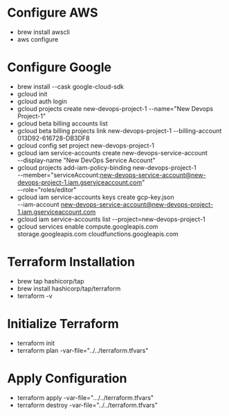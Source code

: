 
# Configure AWS
- brew install awscli
- aws configure

# Configure Google
- brew install --cask google-cloud-sdk
- gcloud init
- gcloud auth login
- gcloud projects create new-devops-project-1 --name="New Devops Project-1"
- gcloud beta billing accounts list
- gcloud beta billing projects link new-devops-project-1 --billing-account 013D92-616728-DB3DF8
- gcloud config set project new-devops-project-1
- gcloud iam service-accounts create new-devops-service-account \
  --display-name "New DevOps Service Account"
- gcloud projects add-iam-policy-binding new-devops-project-1 \
  --member="serviceAccount:new-devops-service-account@new-devops-project-1.iam.gserviceaccount.com" \
  --role="roles/editor"
- gcloud iam service-accounts keys create gcp-key.json \
  --iam-account new-devops-service-account@new-devops-project-1.iam.gserviceaccount.com
- gcloud iam service-accounts list --project=new-devops-project-1
- gcloud services enable compute.googleapis.com storage.googleapis.com cloudfunctions.googleapis.com

# Terraform Installation
- brew tap hashicorp/tap
- brew install hashicorp/tap/terraform
- terraform -v

# Initialize Terraform
- terraform init
- terraform plan -var-file="../../terraform.tfvars"

# Apply Configuration
- terraform apply -var-file=".../../terraform.tfvars"
- terraform destroy -var-file="../../terraform.tfvars"
